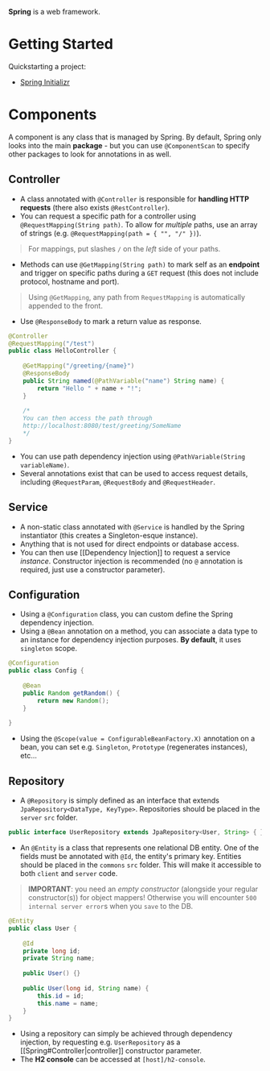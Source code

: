 **Spring** is a web framework.

# Getting Started

Quickstarting a project:
- [Spring Initializr](https://start.spring.io/)

# Components

A component is any class that is managed by Spring. By default, Spring only looks into the main **package** - but you can use `@ComponentScan` to specify other packages to look for annotations in as well.

## Controller

- A class annotated with `@Controller` is responsible for **handling HTTP requests** (there also exists `@RestController`).
- You can request a specific path for a controller using `@RequestMapping(String path)`. To allow for *multiple* paths, use an array of strings (e.g. `@RequestMapping(path = { "", "/" })`).

> For mappings, put slashes `/` on the *left* side of your paths.

- Methods can use `@GetMapping(String path)` to mark self as an **endpoint** and trigger on specific paths during a `GET` request (this does not include protocol, hostname and port).

> Using `@GetMapping`, any path from `RequestMapping` is automatically appended to the front.

- Use `@ResponseBody` to mark a return value as response.

```Java
@Controller
@RequestMapping("/test")
public class HelloController {
	
	@GetMapping("/greeting/{name}")
	@ResponseBody
	public String named(@PathVariable("name") String name) {
		return "Hello " + name + "!";
	}
	
	/*
	You can then access the path through 
	http://localhost:8080/test/greeting/SomeName
	*/
}
```

- You can use path dependency injection using `@PathVariable(String variableName)`.
- Several annotations exist that can be used to access request details, including `@RequestParam`, `@RequestBody` and `@RequestHeader`.

## Service

- A non-static class annotated with `@Service` is handled by the Spring instantiator (this creates a Singleton-esque instance).
- Anything that is not used for direct endpoints or database access.
- You can then use [[Dependency Injection]] to request a service *instance*. Constructor injection is recommended (no `@` annotation is required, just use a constructor parameter).

## Configuration

- Using a `@Configuration` class, you can custom define the Spring dependency injection.
- Using a `@Bean` annotation on a method, you can associate a data type to an instance for dependency injection purposes. **By default**, it uses `singleton` scope.

```Java
@Configuration
public class Config {
	
	@Bean
	public Random getRandom() {
		return new Random();
	}
	
}
```

- Using the `@Scope(value = ConfigurableBeanFactory.X)` annotation on a bean, you can set e.g. `Singleton`, `Prototype` (regenerates instances), etc...

## Repository

- A `@Repository` is simply defined as an interface that extends `JpaRepository<DataType, KeyType>`. Repositories should be placed in the `server` `src` folder.

```Java
public interface UserRepository extends JpaRepository<User, String> { }
```

- An `@Entity` is a class that represents one relational DB entity. One of the fields must be annotated with `@Id`, the entity's primary key. Entities should be placed in the `commons` `src` folder. This will make it accessible to both `client` and `server` code.

> **IMPORTANT**: you need an *empty constructor* (alongside your regular constructor(s)) for object mappers! Otherwise you will encounter `500 internal server error`s when you `save` to the DB.

```Java
@Entity
public class User {
	
	@Id
	private long id;
	private String name;
	
	public User() {}
	
	public User(long id, String name) {
		this.id = id;
		this.name = name;
	}
}
```

- Using a repository can simply be achieved through dependency injection, by requesting e.g. `UserRepository` as a [[Spring#Controller|controller]] constructor parameter.
- The **H2 console** can be accessed at `[host]/h2-console`.